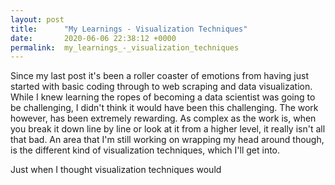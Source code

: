 ```yaml
---
layout: post
title:      "My Learnings - Visualization Techniques"
date:       2020-06-06 22:38:12 +0000
permalink:  my_learnings_-_visualization_techniques
---
```



Since my last post it's been a roller coaster of emotions from having just started with basic coding through to web scraping and data visualization. While I knew learning the ropes of becoming a data scientist was going to be challenging, I didn't think it would have been this challenging. The work however, has been extremely rewarding. As complex as the work is, when you break it down line by line or look at it from a higher level, it really isn't all that bad. An area that I'm still working on wrapping my head around though, is the different kind of visualization techniques, which I'll get into.

Just when I thought visualization techniques would 

